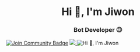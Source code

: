 <h1 align="center">Hi 👋, I'm Jiwon</h1>
<h3 align="center">Bot Developer 😉</h3>
<a href="https://discord.gg/kUqhfR6cCd"><img src="https://img.shields.io/discord/733027681184251937.svg?style=flat&label=Contact%20Me&color=7289DA" alt="Join Community Badge"/></a>
<a href="https://twitter.com/JJ30261726" ><img src="https://img.shields.io/twitter/follow/abhisheknaiidu.svg?style=social" /> </a>
<img alt="Hi 👋, I'm Jiwon" src="assets/JiwonAnimated1.gif"> </img>
